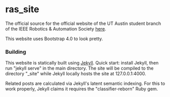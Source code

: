 ras_site
========

The official source for the official website of the UT Austin student branch of
the IEEE Robotics & Automation Society [here](https://ras.ece.utexas.edu).

This website uses Bootstrap 4.0 to look pretty.

### Building

This website is statically built using [Jekyll](https://jekyllrb.com/). Quick
start: install Jekyll, then run "jekyll serve" in the main directory. The site
will be compiled to the directory "_site" while Jekyll locally hosts the site
at 127.0.0.1:4000.

Related posts are calculated via Jekyll's latent semantic indexing. For this
to work properly, Jekyll claims it requires the "classifier-reborn" Ruby gem.
